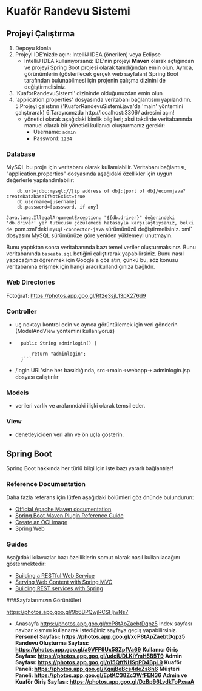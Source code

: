 # Kuaför Randevu Sistemi
## Projeyi Çalıştırma
1. Depoyu klonla
2. Projeyi IDE'nizde açın: IntelliJ IDEA (önerilen) veya Eclipse
    * IntelliJ IDEA kullanıyorsanız IDE'nin projeyi **Maven** olarak açtığından ve projeyi Spring Boot projesi olarak tanıdığından emin olun. Ayrıca, görünümlerin (gösterilecek gerçek web sayfaları) Spring Boot tarafından bulunabilmesi için projenin çalışma dizinini de değiştirmelisiniz.
3. 'KuaforRandevuSistemi' dizininde olduğunuzdan emin olun
4. 'application.properties' dosyasında veritabanı bağlantısını yapılandırın.
5.Projeyi çalıştırın ('KuaforRandevuSistemi.java'da 'main' yöntemini çalıştırarak)
6.Tarayıcınızda http://localhost:3306/ adresini açın!
   * yönetici olarak aşağıdaki kimlik bilgileri; aksi takdirde veritabanında manuel olarak bir yönetici kullanıcı oluşturmanız gerekir:
     * Username: `admin`
     * Password: `1234`
  


### Database

MySQL bu proje için veritabanı olarak kullanılabilir. Veritabanı bağlantısı, "application.properties" dosyasında aşağıdaki özellikler için uygun değerlerle yapılandırılabilir:

```properties
    db.url=jdbc:mysql://[ip address of db]:[port of db]/ecommjava?createDatabaseIfNotExist=true
    db.username=[username]
    db.password=[password, if any]
```

`Java.lang.IllegalArgumentException: "${db.driver}" değerindeki 'db.driver' yer tutucusu çözülemedi hatasıyla karşılaştıysanız, belki de `pom.xml'deki `mysql-connector-java` sürümünüzü değiştirmelisiniz. xml` dosyasını MySQL sürümünüze göre yeniden yüklemeyi unutmayın.

Bunu yaptıktan sonra veritabanında bazı temel veriler oluşturmalısınız. Bunu veritabanında `baseata.sql` betiğini çalıştırarak yapabilirsiniz. Bunu nasıl yapacağınızı öğrenmek için Google'a göz atın, çünkü bu, söz konusu veritabanına erişmek için hangi aracı kullandığınıza bağlıdır.

### Web Directories
Fotoğraf: https://photos.app.goo.gl/Rf2e3sjL13pX276d9


### Controller
- uç noktayı kontrol edin ve ayrıca görüntülemek için veri gönderin (ModelAndView yöntemini kullanıyoruz)
- ``` @GetMapping("login")
	public String adminlogin() {
		
		return "adminlogin";
	}```
- /login URL'sine her basıldığında, src->main->webapp-> adminlogin.jsp dosyası çalıştırılır
### Models
- verileri varlık ve aralarındaki ilişki olarak temsil eder.

### View
- denetleyiciden veri alın ve ön uçla gösterin.


## Spring Boot

Spring Boot hakkında her türlü bilgi için işte bazı yararlı bağlantılar!

### Reference Documentation
Daha fazla referans için lütfen aşağıdaki bölümleri göz önünde bulundurun:

* [Official Apache Maven documentation](https://maven.apache.org/guides/index.html)
* [Spring Boot Maven Plugin Reference Guide](https://docs.spring.io/spring-boot/docs/2.6.4/maven-plugin/reference/html/)
* [Create an OCI image](https://docs.spring.io/spring-boot/docs/2.6.4/maven-plugin/reference/html/#build-image)
* [Spring Web](https://docs.spring.io/spring-boot/docs/2.6.4/reference/htmlsingle/#boot-features-developing-web-applications)

### Guides
Aşağıdaki kılavuzlar bazı özelliklerin somut olarak nasıl kullanılacağını göstermektedir:

* [Building a RESTful Web Service](https://spring.io/guides/gs/rest-service/)
* [Serving Web Content with Spring MVC](https://spring.io/guides/gs/serving-web-content/)
* [Building REST services with Spring](https://spring.io/guides/tutorials/bookmarks/)

###Sayfalarımızın Görüntüleri

https://photos.app.goo.gl/9b6BPQwjRCSHjwNs7

 
* Anasayfa
https://photos.app.goo.gl/xcP8tApZaebtDqpz5 
İndex sayfası navbar kısmını kullanarak istediğiniz sayfaya geçiş yapabilirsiniz.
**Personel Sayfası: https://photos.app.goo.gl/xcP8tApZaebtDqpz5**
**Randevu Oluşturma Sayfası: https://photos.app.goo.gl/a9VFF9Ux58ZpfVa69**
**Kullanıcı Giriş Sayfası: https://photos.app.goo.gl/udciUDLKiYmH5B5T9**
**Admin Sayfası: https://photos.app.goo.gl/n15QffNHSpPD4BpL9**
**Kuaför Paneli: https://photos.app.goo.gl/KgajBeBcs4deZs8h6**
**Müşteri Paneli: https://photos.app.goo.gl/EptKC38Zc3WfFEN36**
**Admin ve Kuaför Giriş Sayfası: https://photos.app.goo.gl/DzBp96LvdkToPxsaA**
